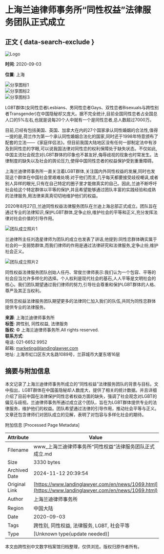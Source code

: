 # 上海兰迪律师事务所“同性权益”法律服务团队正式成立

## 正文 { data-search-exclude }


![Logo](https://www.landinglawyer.com/en/images/logo.png)

**时间**: 2020-09-03  

**位置**: 上海

![分享图标1](https://www.landinglawyer.com/en/images/yanjiiuxq_fx_icon1.png)  
![分享图标2](https://www.landinglawyer.com/en/images/yanjiiuxq_fx_icon2.png)  
![分享图标3](https://www.landinglawyer.com/en/images/yanjiiuxq_fx_icon3.png)  

LGBT群体(女同性恋者Lesbians、男同性恋者Gays、双性恋者Bisexuals与跨性别者Transgender)在中国隐秘却又庞大。据不完全统计,目前全国同性恋者占全国总人口的5%左右,也就是说每20个人中就有一个是同性恋者,总人数超过7000万。

目前,已经有包括美国、英国、加拿大在内的27个国家承认同性婚姻的合法性,值得一提的是,荷兰作为第一个承认同性婚姻合法化的国家,同时还于1998年特意颁布了配套的立法——《家庭伴侣法》。但目前我国大陆地区没有任何一部制定法中有涉及到同性恋的字眼,可以说我国法律对同性恋的权利保障处于缺失状态。不仅如此,中国主流社会观念对LGBT群体的印象也不甚友好,侮辱歧视的现象也时常发生。法律制度的缺失以及社会的舆论压力,使得中国同性恋者的权益保护受到重重障碍。

上海兰迪律师事务所一直关注着LGBT群体,关注国内外同性权益的发展,同时也发现这个群体在中国社会里艰难处境:对于他们而言,几乎每天都要接受歧视嘲讽,或者别人异样的眼光,只有在自己特定的圈子里才能做真实的自己。因此,兰迪不断呼吁社会给这个特定群体以平等的保护,并且希望能够通过团队丰富的实践经验和成熟的法律服务,用法律来真真切切地维护他们的权益。

2020年8月27日,兰迪同性权益法律服务团队在兰迪上海总部正式成立。团队旨在通过专业的法律知识,保护LGBT群体,定争止纷,维护社会的平等和正义,充分发挥法律对社会价值的引导作用。

![团队成立照片1](https://www.landinglawyer.com/uploads/allimg/200903/1-200Z3125406116.jpg)

兰迪律所主任刘逸星律师为团队的成立也发表了讲话,他提到:同性恋群体确实属于社会的一支弱势群体,而我们律师的作用是通过法律研究和法律服务,定争止纷,维护社会正义。

![团队成立照片2](https://www.landinglawyer.com/uploads/allimg/200903/1-200Z3125442510.jpg)

同性权益法律服务团队创始人任丹、常俊兰律师表示:我们认为一个包容、平等的社会应当允许多样化的选择。个人权利是现代社会的基石,人人平等是文明社会的核心。我们团队期望通过我们律师的努力,引导社会尊重和保护LGBT群体的人格、尊严及其正当权利。

同性恋权益法律服务团队期望更多的法律同仁加入我们的队伍,共同为同性恋群体提供专业的法律服务。

**来源**: 上海兰迪律师事务所  
**标签**: 跨性别, 同性权益, 法律服务  
**版权**: © 上海兰迪律师事务所.All rights reserved.  
**联系方式**:  
电话: 021-6652 9952  
邮箱: marketing@landinglawyer.com  
地址: 上海市虹口区东大名路1089号，兰菲城市大厦东塔16层  

## 摘要与附加信息

<!-- tcd_abstract -->
本文记录了上海兰迪律师事务所成立的“同性权益”法律服务团队的背景与目标。文中指出，LGBT群体在中国虽隐秘却人数庞大，提供了相关的统计数据。并且详细介绍了目前中国在法律保护同性恋者权益方面的缺失，强调了社会观念对LGBT的偏见与歧视。兰迪律师事务所通过成立这个团队，旨在为LGBT群体提供专业的法律服务，维护他们的权益。团队希望通过法律的引导作用，推动社会平等与正义。文章还包含律师们对团队成立的见解，表明了对包容与多样化社会的期待。
<!-- tcd_abstract_end -->

附加信息 [Processed Page Metadata]

| Attribute       | Value                                  |
|-----------------|----------------------------------------|
| Filename        | www_上海兰迪律师事务所“同性权益”法律服务团队正式成立.md                             |
| Size            | 3330 bytes                           |
| Archived Date   | 2024-11-12 20:39:54                             |
| Original Link   | [https://www.landinglawyer.com/en/news/1069.html](https://www.landinglawyer.com/en/news/1069.html)                       |
| Author          | 上海兰迪律师事务所                               |
| Region          | 中国大陆                               |
| Date            | 2020-09-03                                 |
| Tags            | 跨性别, 同性权益, 法律服务, LGBT, 社会平等                                 |
| Type            | [Unknown type(update needed)]                                 |
<!-- tcd_table_end -->

本文由跨性别中文数字档案馆归档整理，仅供浏览。版权归原作者所有。
